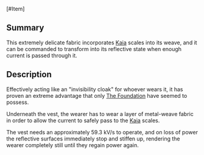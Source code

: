 [#Item]

## Summary

This extremely delicate fabric incorporates [Kaia](../../Species/Fauna/Kaia.md) scales into its weave, and it can be commanded to transform into its reflective state when enough current is passed through it.

## Description

Effectively acting like an "invisibility cloak" for whoever wears it, it has proven an extreme advantage that only [The Foundation](../../Factions/The%20Foundation.md) have seemed to possess.

Underneath the vest, the wearer has to wear a layer of metal-weave fabric in order to allow the current to safely pass to the [Kaia](../../Species/Fauna/Kaia.md) scales.

The vest needs an approximately 59.3 kV/s to operate, and on loss of power the reflective surfaces immediately stop and stiffen up, rendering the wearer completely still until they regain power again.